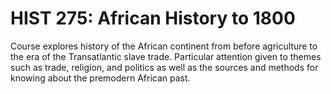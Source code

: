 # HIST 275: African History to 1800

Course explores history of the African continent from before agriculture to the era of the Transatlantic slave trade. Particular attention given to themes such as trade, religion, and politics as well as the sources and methods for knowing about the premodern African past.